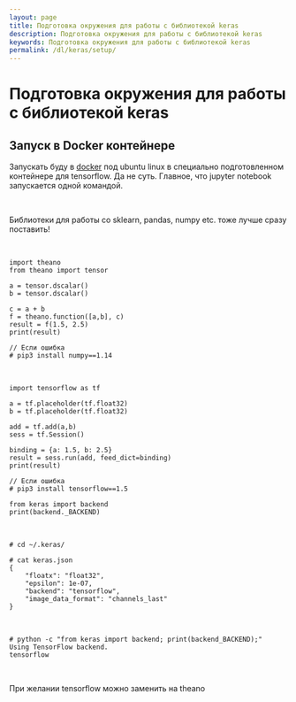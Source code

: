 ```yaml
---
layout: page
title: Подготовка окружения для работы с библиотекой keras
description: Подготовка окружения для работы с библиотекой keras
keywords: Подготовка окружения для работы с библиотекой keras
permalink: /dl/keras/setup/
---
```


# Подготовка окружения для работы с библиотекой keras

## Запуск в Docker контейнере

Запускать буду в <a href="/ds/ai/devtools/python/docker/">docker</a> под ubuntu linux в специально подготовленном контейнере для tensorflow. Да не суть. Главное, что jupyter notebook запускается одной командой.

<br/>

Библиотеки для работы со sklearn, pandas, numpy etc. тоже лучше сразу поставить!

<br/>

```
import theano
from theano import tensor

a = tensor.dscalar()
b = tensor.dscalar()

c = a + b
f = theano.function([a,b], c)
result = f(1.5, 2.5)
print(result)

```

    // Если ошибка
    # pip3 install numpy==1.14

<br/>

```
import tensorflow as tf

a = tf.placeholder(tf.float32)
b = tf.placeholder(tf.float32)

add = tf.add(a,b)
sess = tf.Session()

binding = {a: 1.5, b: 2.5}
result = sess.run(add, feed_dict=binding)
print(result)

```

    // Если ошибка
    # pip3 install tensorflow==1.5

```
from keras import backend
print(backend._BACKEND)

```

<br/>

    # cd ~/.keras/

    # cat keras.json
    {
        "floatx": "float32",
        "epsilon": 1e-07,
        "backend": "tensorflow",
        "image_data_format": "channels_last"
    }

<br/>

    # python -c "from keras import backend; print(backend_BACKEND);"
    Using TensorFlow backend.
    tensorflow

<br/>

При желании tensorflow можно заменить на theano
